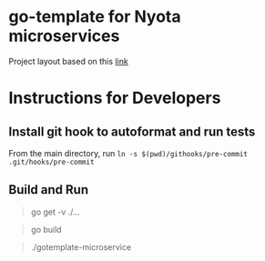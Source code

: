 # go-template for Nyota microservices
Project layout based on this [link](https://github.com/golang-standards/project-layout)

# Instructions for Developers

## Install git hook to autoformat and run tests

From the main directory, run `ln -s $(pwd)/githooks/pre-commit .git/hooks/pre-commit`

## Build and Run

> go get -v ./...

> go build

> ./gotemplate-microservice

